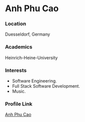 # Anh Phu Cao

### Location

Duesseldorf, Germany

### Academics

Heinrich-Heine-University

### Interests

- Software Engineering.
- Full Stack Software Development.
- Music.

### Profile Link

[Anh Phu Cao](https://github.com/anhphu195)
